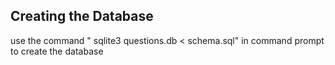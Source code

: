 ## Creating the Database

use the command " sqlite3 questions.db < schema.sql" in command prompt to create the database